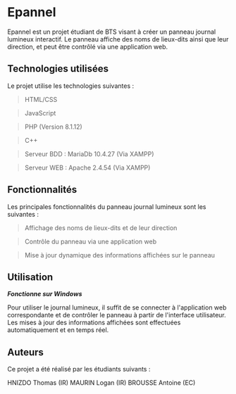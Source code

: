 # Epannel
Epannel est un projet étudiant de BTS visant à créer un panneau journal lumineux interactif. Le panneau affiche des noms de lieux-dits ainsi que leur direction, et peut être contrôlé via une application web.

## Technologies utilisées
Le projet utilise les technologies suivantes :

> HTML/CSS

> JavaScript

> PHP (Version 8.1.12)

> C++

> Serveur BDD : MariaDb 10.4.27 (Via XAMPP)

> Serveur WEB : Apache 2.4.54 (Via XAMPP)
## Fonctionnalités
Les principales fonctionnalités du panneau journal lumineux sont les suivantes :

> Affichage des noms de lieux-dits et de leur direction

> Contrôle du panneau via une application web

> Mise à jour dynamique des informations affichées sur le panneau
## Utilisation
***Fonctionne sur Windows*** 

Pour utiliser le journal lumineux, il suffit de se connecter à l'application web correspondante et de contrôler le panneau à partir de l'interface utilisateur. Les mises à jour des informations affichées sont effectuées automatiquement et en temps réel.

## Auteurs
Ce projet a été réalisé par les étudiants suivants :

HNIZDO Thomas (IR)
MAURIN Logan (IR)
BROUSSE Antoine (EC)
